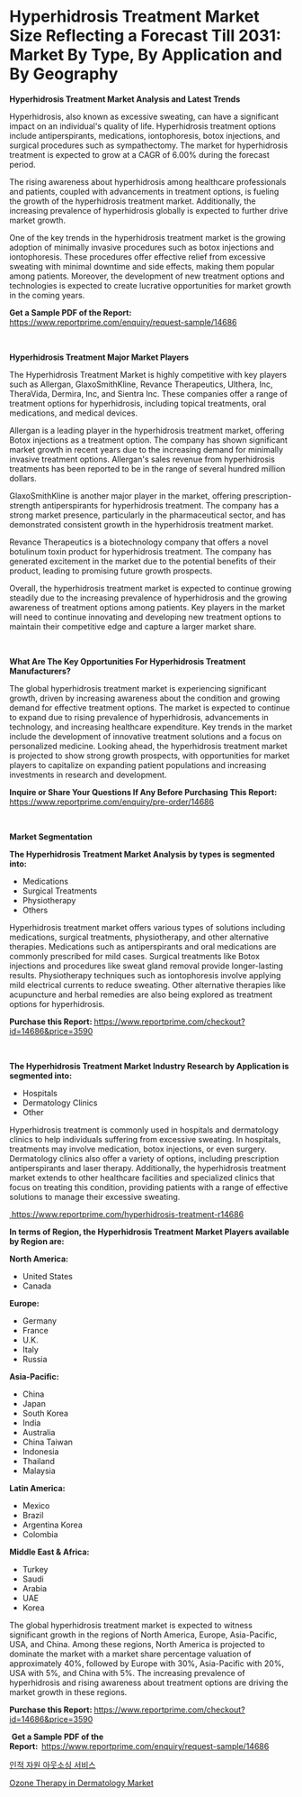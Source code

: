 <p><h1>Hyperhidrosis Treatment Market Size Reflecting a Forecast Till 2031: Market By Type, By Application and By Geography</h1></p><p><strong>Hyperhidrosis Treatment Market Analysis and Latest Trends</strong></p>
<p><p>Hyperhidrosis, also known as excessive sweating, can have a significant impact on an individual's quality of life. Hyperhidrosis treatment options include antiperspirants, medications, iontophoresis, botox injections, and surgical procedures such as sympathectomy. The market for hyperhidrosis treatment is expected to grow at a CAGR of 6.00% during the forecast period.</p><p>The rising awareness about hyperhidrosis among healthcare professionals and patients, coupled with advancements in treatment options, is fueling the growth of the hyperhidrosis treatment market. Additionally, the increasing prevalence of hyperhidrosis globally is expected to further drive market growth.</p><p>One of the key trends in the hyperhidrosis treatment market is the growing adoption of minimally invasive procedures such as botox injections and iontophoresis. These procedures offer effective relief from excessive sweating with minimal downtime and side effects, making them popular among patients. Moreover, the development of new treatment options and technologies is expected to create lucrative opportunities for market growth in the coming years.</p></p>
<p><strong>Get a Sample PDF of the Report:&nbsp;</strong> <a href="https://www.reportprime.com/enquiry/request-sample/14686">https://www.reportprime.com/enquiry/request-sample/14686</a></p>
<p>&nbsp;</p>
<p><strong>Hyperhidrosis Treatment Major Market Players</strong></p>
<p><p>The Hyperhidrosis Treatment Market is highly competitive with key players such as Allergan, GlaxoSmithKline, Revance Therapeutics, Ulthera, Inc, TheraVida, Dermira, Inc, and Sientra Inc. These companies offer a range of treatment options for hyperhidrosis, including topical treatments, oral medications, and medical devices.</p><p>Allergan is a leading player in the hyperhidrosis treatment market, offering Botox injections as a treatment option. The company has shown significant market growth in recent years due to the increasing demand for minimally invasive treatment options. Allergan's sales revenue from hyperhidrosis treatments has been reported to be in the range of several hundred million dollars.</p><p>GlaxoSmithKline is another major player in the market, offering prescription-strength antiperspirants for hyperhidrosis treatment. The company has a strong market presence, particularly in the pharmaceutical sector, and has demonstrated consistent growth in the hyperhidrosis treatment market.</p><p>Revance Therapeutics is a biotechnology company that offers a novel botulinum toxin product for hyperhidrosis treatment. The company has generated excitement in the market due to the potential benefits of their product, leading to promising future growth prospects.</p><p>Overall, the hyperhidrosis treatment market is expected to continue growing steadily due to the increasing prevalence of hyperhidrosis and the growing awareness of treatment options among patients. Key players in the market will need to continue innovating and developing new treatment options to maintain their competitive edge and capture a larger market share.</p></p>
<p>&nbsp;</p>
<p><strong>What Are The Key Opportunities For Hyperhidrosis Treatment Manufacturers?</strong></p>
<p><p>The global hyperhidrosis treatment market is experiencing significant growth, driven by increasing awareness about the condition and growing demand for effective treatment options. The market is expected to continue to expand due to rising prevalence of hyperhidrosis, advancements in technology, and increasing healthcare expenditure. Key trends in the market include the development of innovative treatment solutions and a focus on personalized medicine. Looking ahead, the hyperhidrosis treatment market is projected to show strong growth prospects, with opportunities for market players to capitalize on expanding patient populations and increasing investments in research and development.</p></p>
<p><strong>Inquire or Share Your Questions If Any Before Purchasing This Report:</strong> <a href="https://www.reportprime.com/enquiry/pre-order/14686">https://www.reportprime.com/enquiry/pre-order/14686</a></p>
<p>&nbsp;</p>
<p><strong>Market Segmentation</strong></p>
<p><strong>The Hyperhidrosis Treatment Market Analysis by types is segmented into:</strong></p>
<p><ul><li>Medications</li><li>Surgical Treatments</li><li>Physiotherapy</li><li>Others</li></ul></p>
<p><p>Hyperhidrosis treatment market offers various types of solutions including medications, surgical treatments, physiotherapy, and other alternative therapies. Medications such as antiperspirants and oral medications are commonly prescribed for mild cases. Surgical treatments like Botox injections and procedures like sweat gland removal provide longer-lasting results. Physiotherapy techniques such as iontophoresis involve applying mild electrical currents to reduce sweating. Other alternative therapies like acupuncture and herbal remedies are also being explored as treatment options for hyperhidrosis.</p></p>
<p><strong>Purchase this Report:&nbsp;</strong><a href="https://www.reportprime.com/checkout?id=14686&price=3590">https://www.reportprime.com/checkout?id=14686&price=3590</a></p>
<p>&nbsp;</p>
<p><strong>The Hyperhidrosis Treatment Market Industry Research by Application is segmented into:</strong></p>
<p><ul><li>Hospitals</li><li>Dermatology Clinics</li><li>Other</li></ul></p>
<p><p>Hyperhidrosis treatment is commonly used in hospitals and dermatology clinics to help individuals suffering from excessive sweating. In hospitals, treatments may involve medication, botox injections, or even surgery. Dermatology clinics also offer a variety of options, including prescription antiperspirants and laser therapy. Additionally, the hyperhidrosis treatment market extends to other healthcare facilities and specialized clinics that focus on treating this condition, providing patients with a range of effective solutions to manage their excessive sweating.</p></p>
<p><a href="https://www.reportprime.com/hyperhidrosis-treatment-r14686">&nbsp;https://www.reportprime.com/hyperhidrosis-treatment-r14686</a></p>
<p><strong>In terms of Region, the Hyperhidrosis Treatment Market Players available by Region are:</strong></p>
<p>
    <p> <strong> North America: </strong>
        <ul>
            <li>United States</li>
            <li>Canada</li>
        </ul>
        </p> 
    <p> <strong> Europe: </strong>
        <ul>
            <li>Germany</li>
            <li>France</li>
            <li>U.K.</li>
            <li>Italy</li>
            <li>Russia</li>
        </ul>
        </p> 
    <p> <strong> Asia-Pacific: </strong>
        <ul>
            <li>China</li>
            <li>Japan</li>
            <li>South Korea</li>
            <li>India</li>
            <li>Australia</li>
            <li>China Taiwan</li>
            <li>Indonesia</li>
            <li>Thailand</li>
            <li>Malaysia</li>
        </ul>
        </p> 
    <p> <strong> Latin America: </strong>
        <ul>
            <li>Mexico</li>
            <li>Brazil</li>
            <li>Argentina Korea</li>
            <li>Colombia</li>
        </ul>
        </p> 
    <p> <strong> Middle East & Africa: </strong>
        <ul>
            <li>Turkey</li>
            <li>Saudi</li>
            <li>Arabia</li>
            <li>UAE</li>
            <li>Korea</li>
        </ul>
    </p>
    </p>
<p><p>The global hyperhidrosis treatment market is expected to witness significant growth in the regions of North America, Europe, Asia-Pacific, USA, and China. Among these regions, North America is projected to dominate the market with a market share percentage valuation of approximately 40%, followed by Europe with 30%, Asia-Pacific with 20%, USA with 5%, and China with 5%. The increasing prevalence of hyperhidrosis and rising awareness about treatment options are driving the market growth in these regions.</p></p>
<p><strong>Purchase this Report: </strong><a href="https://www.reportprime.com/checkout?id=14686&price=3590">https://www.reportprime.com/checkout?id=14686&price=3590</a></p>
<p>&nbsp;<strong>Get a Sample PDF of the Report:&nbsp;&nbsp;</strong><a href="https://www.reportprime.com/enquiry/request-sample/14686">https://www.reportprime.com/enquiry/request-sample/14686</a></p>
<p><strong></strong></p>
<p><p><a href="https://github.com/RickyMetzDVM/Market-Research-Report-List-1/blob/main/300322975562.md">인적 자원 아웃소싱 서비스</a></p><p><a href="https://github.com/KeeganBarrows2023/Market-Research-Report-List-1/blob/main/ozone-therapy-in-dermatology-market.md">Ozone Therapy in Dermatology Market</a></p></p>